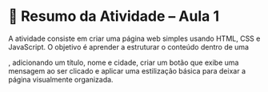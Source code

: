 # 📝 Resumo da Atividade – Aula 1

A atividade consiste em criar uma página web simples usando HTML, CSS e JavaScript. O objetivo é aprender a estruturar o conteúdo dentro de uma <div>, adicionando um título, nome e cidade, criar um botão que exibe uma mensagem ao ser clicado e aplicar uma estilização básica para deixar a página visualmente organizada.